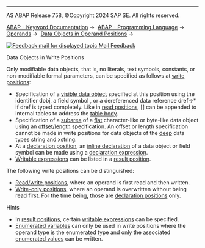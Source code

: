   

* * *

AS ABAP Release 758, ©Copyright 2024 SAP SE. All rights reserved.

[ABAP - Keyword Documentation](javascript:call_link\('abenabap.htm'\)) →  [ABAP - Programming Language](javascript:call_link\('abenabap_reference.htm'\)) →  [Operands](javascript:call_link\('abenoperands.htm'\)) →  [Data Objects in Operand Positions](javascript:call_link\('abenoperands_data_objects.htm'\)) → 

 [![](Mail.gif?object=Mail.gif "Feedback mail for displayed topic") Mail Feedback](mailto:f1_help@sap.com?subject=Feedback%20on%20ABAP%20Documentation&body=Document:%20Data%20Objects%20in%20Write%20Positions%2C%20ABENDATA_OBJECTS_USAGE_WRITING%2C%20758%0D%0A%0D%0AError:%0D%0A%0D%0A%0D%0A%0D%0ASuggestion%20for%20improvement:
)

Data Objects in Write Positions

Only modifiable data objects, that is, no literals, text symbols, constants, or non-modifiable formal parameters, can be specified as follows at [write positions](javascript:call_link\('abenwrite_position_glosry.htm'\) "Glossary Entry"):

-   Specification of a [visible data object](javascript:call_link\('abenlifetime_and_visibility.htm'\)) specified at this position using the identifier dobj, a field symbol <fs>, or a dereferenced data reference dref->\* if dref is typed completely. Like in [read positions](javascript:call_link\('abenread_position_glosry.htm'\) "Glossary Entry"), \[\] can be appended to internal tables to address the [table body](javascript:call_link\('abentable_body_glosry.htm'\) "Glossary Entry").
-   Specification of a [subarea](javascript:call_link\('abenoffset_length.htm'\)) of a [flat](javascript:call_link\('abenflat_glosry.htm'\) "Glossary Entry") character-like or byte-like data object using an [offset/length](javascript:call_link\('abenoffset_length_specific_glosry.htm'\) "Glossary Entry") specification. An offset or length specification cannot be made in write positions for data objects of the [deep](javascript:call_link\('abendeep_glosry.htm'\) "Glossary Entry") data types string and xstring.
-   At a [declaration position](javascript:call_link\('abendeclaration_position_glosry.htm'\) "Glossary Entry"), an [inline declaration](javascript:call_link\('abeninline_declaration_glosry.htm'\) "Glossary Entry") of a data object or field symbol can be made using a [declaration expression](javascript:call_link\('abendeclaration_expression_glosry.htm'\) "Glossary Entry").
-   [Writable expressions](javascript:call_link\('abenwritable_expression_glosry.htm'\) "Glossary Entry") can be listed in a [result position](javascript:call_link\('abenresult_position_glosry.htm'\) "Glossary Entry").

The following write positions can be distinguished:

-   [Read/write positions](javascript:call_link\('abenread_write_position_glosry.htm'\) "Glossary Entry"), where an operand is first read and then written.
-   [Write-only positions](javascript:call_link\('abenwrite_only_position_glosry.htm'\) "Glossary Entry"), where an operand is overwritten without being read first. For the time being, those are [declaration positions](javascript:call_link\('abendeclaration_position_glosry.htm'\) "Glossary Entry") only.

Hints

-   In [result positions](javascript:call_link\('abenresult_position_glosry.htm'\) "Glossary Entry"), certain [writable expressions](javascript:call_link\('abenwritable_expression_glosry.htm'\) "Glossary Entry") can be specified.
-   [Enumerated variables](javascript:call_link\('abenenumerated_variable_glosry.htm'\) "Glossary Entry") can only be used in write positions where the operand type is the enumerated type and only the associated [enumerated values](javascript:call_link\('abenenumerated_value_glosry.htm'\) "Glossary Entry") can be written.